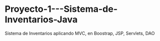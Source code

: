 # Proyecto-1---Sistema-de-Inventarios-Java
Sistema de Inventarios aplicando MVC, en Boostrap, JSP, Servlets, DAO
